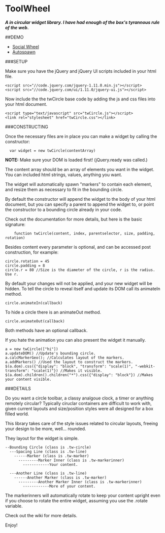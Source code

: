 ToolWheel
===============

***A in circular widget library. I have had enough of the box's tyrannous rule of the web.***



##DEMO

* <a href = "http://htmlpreview.github.io/?https://github.com/droghio/ToolWheel/blob/master/SocialWheelDemo/index.html" target = "_blank">Social Wheel</a>
* <a href = "http://htmlpreview.github.io/?https://github.com/droghio/ToolWheel/blob/master/AutoSpawnSizeDemo/index.html" target = "_blank">Autospawn</a>



###SETUP

Make sure you have the jQuery and jQuery UI scripts included in your html file.

    <script src="//code.jquery.com/jquery-1.11.0.min.js"></script>
    <script src="//code.jquery.com/ui/1.11.0/jquery-ui.js"></script>


Now include the the twCircle base code by adding the js and css files into your html document.

    <script type="text/javascript" src="twCircle.js"></script>
    <link rel="stylesheet" href="twCircle.css"></link>

  
  
###CONSTRUCTING

Once the necessary files are in place you can make a widget by calling the constructor:

      var widget = new twCircle(contentArray)
  
**NOTE:** Make sure your DOM is loaded first! (jQuery.ready was called.)
  
The content array should be an array of elements you want in the widget.
You can included html strings, values, anything you want.

The widget will automatically spawn "markers" to contain each element, and resize them as necessary to fit in the bounding circle.

By default the constructor will append the widget to the body of your html document, but you can specify a parent to append the widget to, or point the constructor to a bounding circle already in your code.

Check out the documentation for more details, but here is the basic signature:
        
        function twCircle(content, index, parentselector, size, padding, rotation)
    
Besides content every parameter is optional, and can be accessed post construction, for example:

    circle.rotation = 45
    circle.padding = 8
    circle.r = 80 //Size is the diameter of the circle, r is the radius. Use r.
       
By default your changes will not be applied, and your new widget will be hidden.
To tell the circle to reveal itself and update its DOM call its animateIn method.

    circle.animateIn(callback)
  
To hide a circle there is an animateOut method.

    circle.animateOut(callback)
  
Both methods have an optional callback.
        
If you hate the animation you can also present the widget it manually.

    a = new twCircle(["hi"])
    a.updateDOM() //Update's bounding circle.
    a.calcMarkerGeo(); //Calculates layout of the markers.
    a.addMarkers() //Used the layout to construct the markers.
    $(a.dom).css({"display": "block", "transform": "scale(1)", "-webkit-transform": "scale(1)"}) //Makes it visible.
    $(a.dom).children().children("*").css({"display": "block"}) //Makes your content visible.





###DETAILS

Do you want a circle toolbar, a classy analgoue clock, a timer or anything remotely circular?
Typically ciruclar containers are difficult to work with, given current layouts and size/position styles were all designed for a box filled world.

This library takes care of the style issues related to circular layouts, freeing your design to be more, well... rounded.

They layout for the widget is simple.

```
--Bounding Circle (class is .tw-circle)
  ---Spacing Line (class is .tw-line)
    ------Marker (class is .tw-marker)
      ---------Marker Inner (class is .tw-markerinner)
        ------------Your content.
        
  ---Another Line (class is .tw-line)
    ------Another Marker (class is .tw-marker)
      ---------Another Marker Inner (class is .tw-markerinner)
        ------------More of your content.
```
        
The markerinners will automatically rotate to keep your content upright even if you choose to rotate the entire widget, assuming you use the .rotate variable.

Check out the wiki for more details.

Enjoy!
